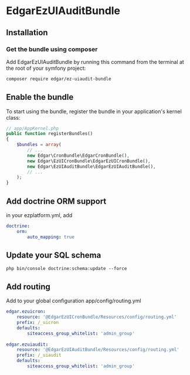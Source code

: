 # EdgarEzUIAuditBundle

## Installation

### Get the bundle using composer

Add EdgarEzUIAuditBundle by running this command from the terminal at the root of
your symfony project:

```bash
composer require edgar/ez-uiaudit-bundle
```

## Enable the bundle

To start using the bundle, register the bundle in your application's kernel class:

```php
// app/AppKernel.php
public function registerBundles()
{
    $bundles = array(
        // ...
        new Edgar\CronBundle\EdgarCronBundle(),
        new Edgar\EzUICronBundle\EdgarEzUICronBundle(),
        new Edgar\EzUIAuditBundle\EdgarEzUIAuditBundle(),
        // ...
    );
}
```

## Add doctrine ORM support

in your ezplatform.yml, add

```yaml
doctrine:
    orm:
        auto_mapping: true
```

## Update your SQL schema

```
php bin/console doctrine:schema:update --force
```

## Add routing

Add to your global configuration app/config/routing.yml

```yaml
edgar.ezuicron:
    resource: '@EdgarEzUICronBundle/Resources/config/routing.yml'
    prefix: /_uicron
    defaults:
        siteaccess_group_whitelist: 'admin_group'
        
edgar.ezuiaudit:
    resource: '@EdgarEzUIAuditBundle/Resources/config/routing.yml'
    prefix: /_uiaudit
    defaults:
        siteaccess_group_whitelist: 'admin_group'    
```
